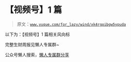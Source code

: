 # 【视频号】1 篇

> 原文：[`www.yuque.com/for_lazy/wind/xk4rgoibgw5ypuda`](https://www.yuque.com/for_lazy/wind/xk4rgoibgw5ypuda)

以下为：【视频号】1 篇相关风向标

完整生财周报见懒人专属群~

公众号懒人搜索，[懒人专属群分享](https://lazybook.fun/#/blog/group)
